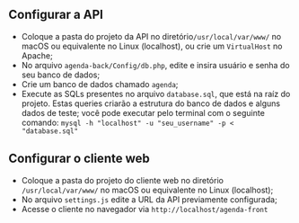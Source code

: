 
## Configurar a API
- Coloque a pasta do projeto da API no diretório`/usr/local/var/www/` no macOS ou equivalente no Linux (localhost), ou crie um `VirtualHost` no Apache;
- No arquivo `agenda-back/Config/db.php`, edite e insira usuário e senha do seu banco de dados;
- Crie um banco de dados chamado `agenda`;
- Execute as SQLs presentes no arquivo `database.sql`, que está na raíz do projeto. Estas queries criarão a estrutura do banco de dados e alguns dados de teste; você pode executar pelo terminal com o seguinte comando: `mysql -h "localhost" -u "seu_username" -p < "database.sql"`
## Configurar o cliente web
- Coloque a pasta do projeto do cliente web no diretório `/usr/local/var/www/` no macOS ou equivalente no Linux (localhost);
- No arquivo `settings.js` edite a URL da API previamente configurada;
- Acesse o cliente no navegador via `http://localhost/agenda-front`
